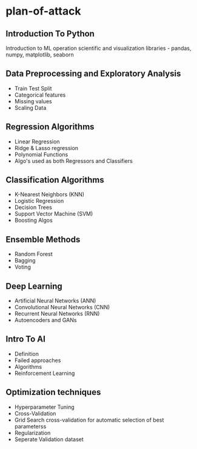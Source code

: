 # plan-of-attack

## Introduction To Python  
Introduction to ML operation scientific and visualization libraries - pandas, numpy, matplotlib, seaborn

## Data Preprocessing and Exploratory Analysis
- Train Test Split
- Categorical features
- Missing values
- Scaling Data
    
## Regression Algorithms
- Linear Regression
- Ridge & Lasso regression
- Polynomial Functions
- Algo's used as both Regressors and Classifiers

## Classification Algorithms  
- K-Nearest Neighbors (KNN)
- Logistic Regression
- Decision Trees
- Support Vector Machine (SVM)
- Boosting Algos
			
					
## Ensemble Methods  
- Random Forest
- Bagging
- Voting
		 
## Deep Learning  
- Artificial Neural Networks (ANN)
- Convolutional Neural Networks (CNN)
- Recurrent Neural Networks (RNN)
- Autoencoders and GANs
					
					
## Intro To AI  
- Definition
- Failed approaches
- Algorithms
- Reinforcement Learning
					
					
## Optimization techniques  
- Hyperparameter Tuning
- Cross-Validation
- Grid Search cross-validation for automatic selection of best parameterss
- Regularization
- Seperate Validation dataset
			
			
		
